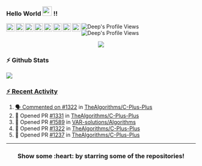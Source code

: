 
### Hello World <img src="https://media.giphy.com/media/teJYxHEPuPe5G/giphy.gif" width="25px" > !! 
<a href="https://www.linkedin.com/in/deep-raval/" target="_blank">
  <img align="left" alt="Deep's LinkdeIN" width="22px" src="https://cdn.jsdelivr.net/npm/simple-icons@v3/icons/linkedin.svg" />
</a>
<a href="https://codeforces.com/profile/deep2905" target="_blank">
  <img align="left" alt="Deep's Codeforces" width="22px" src="https://cdn.jsdelivr.net/npm/simple-icons@v3/icons/codeforces.svg" />
</a>
<a href="https://www.codechef.com/users/deep2905" target="_blank">
  <img align="left" alt="Deep's CodeChef" width="22px" src="https://cdn.jsdelivr.net/npm/simple-icons@v3/icons/codechef.svg" />
</a>
<a href="https://twitter.com/deep_raval_2905" target="_blank">
  <img align="left" alt="Deep Raval | Twitter" width="22px" src="https://cdn.jsdelivr.net/npm/simple-icons@v3/icons/twitter.svg" />
</a>
<a href="https://www.instagram.com/deep_raval_2905/" target="_blank">
  <img align="left" alt="Abhishek's Instagram" width="22px" src="https://cdn.jsdelivr.net/npm/simple-icons@v3/icons/instagram.svg" />
</a>
<a href="https://www.reddit.com/user/deepraval2905/" target="_blank">
  <img align="left" alt="Abhishek's Reddit" width="22px" src="https://cdn.jsdelivr.net/npm/simple-icons@v3/icons/reddit.svg" />
</a>
<a href="https://t.me/imdeep2905" target="_blank">
  <img align="left" alt="Deep's Telegram" width="22px" src="https://cdn.jsdelivr.net/npm/simple-icons@v3/icons/telegram.svg" />
</a>
<a href="https://discord.gg/qFYW3Ks" target="_blank">
  <img align="left" alt="Deep's Discord" width="22px" src="https://cdn.jsdelivr.net/npm/simple-icons@v3/icons/discord.svg" />
</a>
<a href="#">
  <img align="left" alt="Deep's Profile Views" src="https://komarev.com/ghpvc/?username=imdeep2905&color=blue" />
</a>
<a href="https://github.com/imdeep2905?tab=followers">
  <img align="left" alt="Deep's Profile Views" src="https://img.shields.io/github/followers/imdeep2905.svg?style=flat&label=Follow" />
</a>
</br>
</hr>
<p align="center">
</br>
<!--<img src="https://github.com/imdeep2905/imdeep2905/blob/master/imgs/dino.gif" />-->
<img src="https://github-readme-quotes.herokuapp.com/quote?theme=tokyonight" />
</p>
</hr>


### :zap: Github Stats

<a href="https://github.com/imdeep2905">
  <img align="center" src="https://github-readme-stats.anuraghazra1.vercel.app/api?username=imdeep2905&show_icons=true&theme=tokyonight&line_height=27&title_color=FFFFFF"
</a>


### :zap: Recent Activity

<!--START_SECTION:activity-->
1. 🗣 Commented on [#1322](https://github.com/TheAlgorithms/C-Plus-Plus/issues/1322) in [TheAlgorithms/C-Plus-Plus](https://github.com/TheAlgorithms/C-Plus-Plus)
2. 💪 Opened PR [#1331](https://github.com/TheAlgorithms/C-Plus-Plus/pull/1331) in [TheAlgorithms/C-Plus-Plus](https://github.com/TheAlgorithms/C-Plus-Plus)
3. 💪 Opened PR [#1589](https://github.com/VAR-solutions/Algorithms/pull/1589) in [VAR-solutions/Algorithms](https://github.com/VAR-solutions/Algorithms)
4. 💪 Opened PR [#1322](https://github.com/TheAlgorithms/C-Plus-Plus/pull/1322) in [TheAlgorithms/C-Plus-Plus](https://github.com/TheAlgorithms/C-Plus-Plus)
5. 💪 Opened PR [#1237](https://github.com/TheAlgorithms/C-Plus-Plus/pull/1237) in [TheAlgorithms/C-Plus-Plus](https://github.com/TheAlgorithms/C-Plus-Plus)
<!--END_SECTION:activity-->


---
<h3 align="center">Show some :heart: by starring some of the repositories!</h3>

<!--<h3 align="center">Show some <img src="https://media.giphy.com/media/l0K4kWJir91VEoa1W/giphy.gif" width="75px" > by starring some of the repositories!</h3>-->

